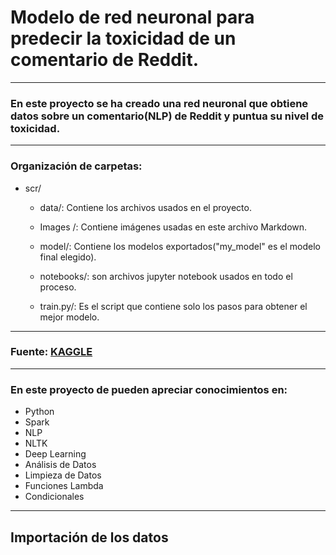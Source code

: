 # **Modelo de red neuronal para predecir la toxicidad de un comentario de Reddit.**

-----
### En este proyecto se ha creado una red neuronal que obtiene datos sobre un comentario(NLP) de Reddit y puntua su nivel de toxicidad.



-----

### Organización de carpetas: 

* scr/
    * data/: Contiene los archivos usados en el proyecto.
    
    * Images /: Contiene imágenes usadas en este archivo Markdown.

    * model/: Contiene los modelos exportados("my_model" es el modelo final elegido).

    * notebooks/: son archivos jupyter notebook usados en todo el proceso.

    * train.py/: Es el script que contiene solo los pasos para obtener el mejor modelo.

------

### Fuente: [KAGGLE](https://www.kaggle.com/datasets/estebanmarcelloni/ruddit-papers-comments-scored)

------

### En este proyecto de pueden apreciar conocimientos en:

* Python
* Spark
* NLP
* NLTK
* Deep Learning
* Análisis de Datos
* Limpieza de Datos
* Funciones Lambda
* Condicionales

------

## **Importación de los datos**
